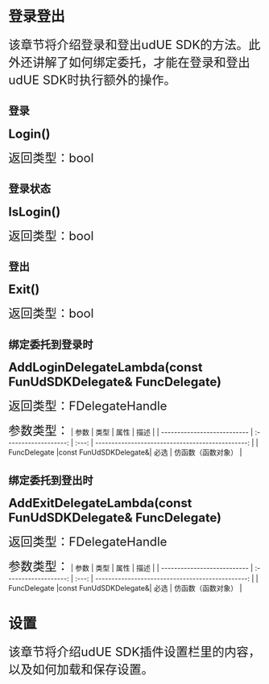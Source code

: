 # 登录登出
<font size=5>该章节将介绍登录和登出udUE SDK的方法。此外还讲解了如何绑定委托，才能在登录和登出udUE SDK时执行额外的操作。</font>
## 登录
**<font size=5>Login()</font>**

<font size=5>返回类型：bool</font>
## 登录状态
**<font size=5>IsLogin()</font>**

<font size=5>返回类型：bool</font>
## 登出
**<font size=5>Exit()</font>**

<font size=5>返回类型：bool</font>
## 绑定委托到登录时
**<font size=5>AddLoginDelegateLambda(const FunUdSDKDelegate& FuncDelegate)</font>**

<font size=5>返回类型：FDelegateHandle</font>

<font size=5>参数类型：</font>
| 参数                        |         类型          | 属性  |                                             描述 |
| --------------------------- | :-------------------: | :---: | -----------------------------------------------: |
| FuncDelegate                |const FunUdSDKDelegate&| 必选  |                                         仿函数（函数对象） |

## 绑定委托到登出时
**<font size=5>AddExitDelegateLambda(const FunUdSDKDelegate& FuncDelegate)</font>**

<font size=5>返回类型：FDelegateHandle</font>

<font size=5>参数类型：</font>
| 参数                        |         类型          | 属性  |                                             描述 |
| --------------------------- | :-------------------: | :---: | -----------------------------------------------: |
| FuncDelegate                |const FunUdSDKDelegate&| 必选  |                                         仿函数（函数对象） |

# 设置
<font size=5>该章节将介绍udUE SDK插件设置栏里的内容，以及如何加载和保存设置。</font>
